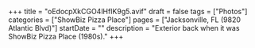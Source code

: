 +++
title = "oEdocpXkCGO4lHfIK9g5.avif"
draft = false
tags = ["Photos"]
categories = ["ShowBiz Pizza Place"]
pages = ["Jacksonville, FL (9820 Atlantic Blvd)"]
startDate = ""
description = "Exterior back when it was ShowBiz Pizza Place (1980s)."
+++
